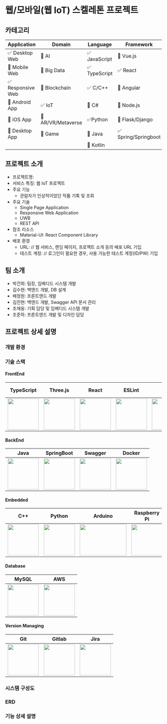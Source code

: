# 웹/모바일(웹 IoT) 스켈레톤 프로젝트

<!-- 필수 항목 -->

## 카테고리

| Application                       | Domain                                | Language                      | Framework                            |
| --------------------------------- | ------------------------------------- | ----------------------------- | ------------------------------------ |
| :white_check_mark: Desktop Web    | :black_square_button: AI              | :white_check_mark: JavaScript | :black_square_button: Vue.js         |
| :black_square_button: Mobile Web  | :black_square_button: Big Data        | :white_check_mark: TypeScript | :white_check_mark: React             |
| :white_check_mark: Responsive Web | :black_square_button: Blockchain      | :white_check_mark: C/C++      | :black_square_button: Angular        |
| :black_square_button: Android App | :white_check_mark: IoT                | :black_square_button: C#      | :black_square_button: Node.js        |
| :black_square_button: iOS App     | :black_square_button: AR/VR/Metaverse | :white_check_mark: ​Python    | :black_square_button: Flask/Django   |
| :black_square_button: Desktop App | :black_square_button: Game            | :black_square_button: Java    | :white_check_mark: Spring/Springboot |
|                                   |                                       | :black_square_button: Kotlin  |                                      |

<!-- 필수 항목 -->

## 프로젝트 소개

- 프로젝트명:
- 서비스 특징: 웹 IoT 프로젝트
- 주요 기능
  - 관람자가 인상적이었던 작품 기록 및 조회
- 주요 기술
  - Single Page Application
  - Responsive Web Application
  - UWB
  - REST API
- 참조 리소스
  - Material-UI: React Component Library
- 배포 환경
  - URL: // 웹 서비스, 랜딩 페이지, 프로젝트 소개 등의 배포 URL 기입
  - 테스트 계정: // 로그인이 필요한 경우, 사용 가능한 테스트 계정(ID/PW) 기입

<!-- 자유 양식 -->

## 팀 소개

- 박건희: 팀장, 임베디드 시스템 개발
- 김수현: 백엔드 개발, DB 설계
- 배정원: 프론트엔드 개발
- 김진현: 백엔드 개발, Swagger API 문서 관리
- 조재웅: 기획 담당 및 임베디드 시스템 개발
- 조준하: 프론트엔드 개발 및 디자인 담당

<!-- 자유 양식 -->

## 프로젝트 상세 설명

### 개발 환경

### 기술 스택

#### FrontEnd

|                                        TypeScript                                        |                                                                    Three.js                                                                     |                                        React                                        |                                             ESLint                                             |                               Vite                                |                                        React Router                                        |
| :--------------------------------------------------------------------------------------: | :---------------------------------------------------------------------------------------------------------------------------------------------: | :---------------------------------------------------------------------------------: | :--------------------------------------------------------------------------------------------: | :---------------------------------------------------------------: | :----------------------------------------------------------------------------------------: |
| <img src="https://icons.terrastruct.com/dev%2Ftypescript.svg" width="100" height="100"/> | <img src="https://raw.githubusercontent.com/mrdoob/three.js/38bf5f47a8c01a1d12d16a41b4097dc9ee31daad/files/icon.svg" width="100" height="100"/> | <img src="https://icons.terrastruct.com/dev%2Freact.svg" width="100" height="100"/> | <img src="https://www.vectorlogo.zone/logos/eslint/eslint-icon.svg" width="100" height="100"/> | <img src="https://vitejs.dev/logo.svg" width="100" height="100"/> | <img src="https://www.svgrepo.com/show/354262/react-router.svg" width="100" height="100"/> |

#### BackEnd

|                                        Java                                        |                                      SpringBoot                                      |                                        Swagger                                        |                                        Docker                                        |
| :--------------------------------------------------------------------------------: | :----------------------------------------------------------------------------------: | :-----------------------------------------------------------------------------------: | :----------------------------------------------------------------------------------: |
| <img src="https://icons.terrastruct.com/dev%2Fjava.svg" width="100" height="100"/> | <img src="https://spring.io/img/projects/spring-boot.svg" width="100" height="100"/> | <img src="https://www.svgrepo.com/show/374111/swagger.svg" width="100" height="100"/> | <img src="https://icons.terrastruct.com/dev%2Fdocker.svg" width="100" height="100"/> |

#### Embedded

|                                           C++                                           |                                        Python                                        |                                               Arduino                                                |                                         Raspberry Pi                                         |                                                   MQTT                                                    |
| :-------------------------------------------------------------------------------------: | :----------------------------------------------------------------------------------: | :--------------------------------------------------------------------------------------------------: | :------------------------------------------------------------------------------------------: | :-------------------------------------------------------------------------------------------------------: |
| <img src="https://icons.terrastruct.com/dev%2Fcplusplus.svg" width="100" height="100"/> | <img src="https://icons.terrastruct.com/dev%2Fpython.svg" width="100" height="100"/> | <img src="https://www.vectorlogo.zone/logos/arduino/arduino-official.svg" width="150" height="100"/> | <img src="https://static.cdnlogo.com/logos/r/62/raspberry-pi.svg" width="100" height="100"/> | <img src="https://hornerautomation.eu/wp-content/uploads/2021/11/mqtt-ver.png" width="110" height="100"/> |

#### Database

|                                        MySQL                                        |                                                          AWS                                                          |
| :---------------------------------------------------------------------------------: | :-------------------------------------------------------------------------------------------------------------------: |
| <img src="https://icons.terrastruct.com/dev%2Fmysql.svg" width="100" height="100"/> | <img src="https://icons.terrastruct.com/aws%2F_Group%20Icons%2FAWS-Cloud-alt_light-bg.svg" width="100" height="100"/> |

#### Version Managing

|                                        Git                                        |                                        Gitlab                                        |                                                      Jira                                                      |
| :-------------------------------------------------------------------------------: | :----------------------------------------------------------------------------------: | :------------------------------------------------------------------------------------------------------------: |
| <img src="https://icons.terrastruct.com/dev%2Fgit.svg" width="100" height="100"/> | <img src="https://icons.terrastruct.com/dev%2Fgitlab.svg" width="100" height="100"/> | <img src="https://www.vectorlogo.zone/logos/atlassian_jira/atlassian_jira-icon.svg" width="100" height="100"/> |

### 시스템 구성도

### ERD

### 기능 상세 설명
